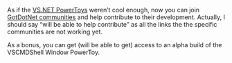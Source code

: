 As if the [VS.NET PowerToys](http://www.gotdotnet.com/team/ide) weren’t
cool enough, now you can join [GotDotNet
communities](http://www.gotdotnet.com/community/messageboard/Thread.aspx?id=107870)
and help contribute to their development. Actually, I should say “will
be able to help contribute” as all the links the the specific
communities are not working yet.

As a bonus, you can get (will be able to get) access to an alpha build
of the VSCMDShell Window PowerToy.
